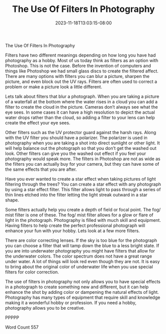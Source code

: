 ﻿---
title: "The Use Of Filters In Photography"
date: 2023-11-18T13:03:15-08:00
description: "TXT Tips for Web Success"
featured_image: "/images/TXT.jpg"
tags: ["TXT"]
---

The Use Of Filters In Photography

Filters have two different meanings depending on how long you have had photography as a hobby.  Most of us today think as filters as an option with Photoshop.  This is not the case.  Before the invention of computers and things like Photoshop we had small glass discs to create the filtered affect.  There are many options with filters you can blur a picture, sharpen the picture, and even block out the UV rays.  Filters are often used to correct a problem or make a picture look a little different.

Lets talk about filters that blur a photograph.  When you are taking a picture of a waterfall at the bottom where the water rises in a cloud you can add a filter to create the cloud in the picture.  Cameras don’t always see what the eye sees.  In some cases it can have a high resolution to depict the actual water drops rather than the cloud, so adding a filter to your lens can help create the effect your eye sees.

Other filters such as the UV protector guard against the harsh rays.  Along with the UV filter you should have a polarizer.  The polarizer is used in photography when you are taking a shot into direct sunlight or other light.  It will help balance out the photograph so that you don’t get the washed out look.  Other filters can give you the washed out effect if you feel your photography would speak more.  The filters in Photoshop are not as wide as the filters you can actually buy for your camera, but they can have some of the same effects that you are after.

Have you ever wanted to create a star effect when taking pictures of light filtering through the trees?  You can create a star effect with any photograph by using a star effect filter.  This filter allows light to pass through a series of thin lines etched into the filter letting the light streak outward in a star shape.

Some filters actually help you create a depth of field or focal point.  The fog/ mist filter is one of these.  The fog/ mist filter allows for a glow or flare of light in the photograph.  Photography is filled with much skill and equipment.  Having filters to help create the perfect professional photograph will enhance your fun with your hobby.  Lets look at a few more filters.

There are color correcting lenses.  If the sky is too blue for the photograph you can choose a filter that will tamp down the blue to a less bright state.  If you are into underwater photography you might have filters that allow for the underwater colors.  The color spectrum does not have a great range under water.  A lot of things will look red even though they are not.  It is easy to bring about the original color of underwater life when you use special filters for color correction.

The use of filters in photography not only allows you to have special effects in a photograph to create something new and different, but it can help enhance the shot by adding color or dampening the natural effects of light.  Photography has many types of equipment that require skill and knowledge making it a wonderful hobby or profession. If you need a hobby, photography allows you to be creative. 

PPPPP

Word Count 557

